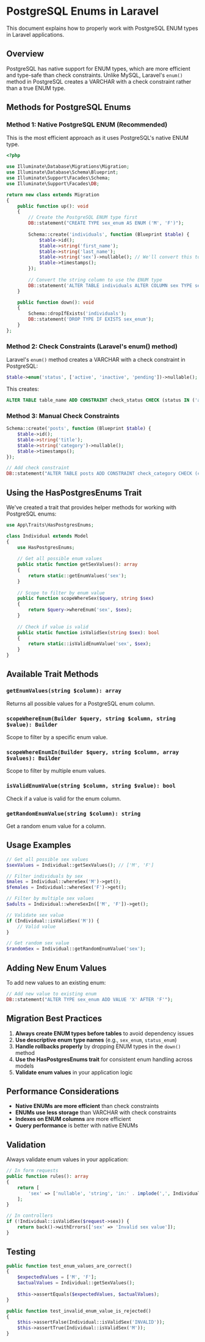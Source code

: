 # PostgreSQL Enums in Laravel

This document explains how to properly work with PostgreSQL ENUM types in Laravel applications.

## Overview

PostgreSQL has native support for ENUM types, which are more efficient and type-safe than check constraints. Unlike MySQL, Laravel's `enum()` method in PostgreSQL creates a VARCHAR with a check constraint rather than a true ENUM type.

## Methods for PostgreSQL Enums

### Method 1: Native PostgreSQL ENUM (Recommended)

This is the most efficient approach as it uses PostgreSQL's native ENUM type.

```php
<?php

use Illuminate\Database\Migrations\Migration;
use Illuminate\Database\Schema\Blueprint;
use Illuminate\Support\Facades\Schema;
use Illuminate\Support\Facades\DB;

return new class extends Migration
{
    public function up(): void
    {
        // Create the PostgreSQL ENUM type first
        DB::statement("CREATE TYPE sex_enum AS ENUM ('M', 'F')");
        
        Schema::create('individuals', function (Blueprint $table) {
            $table->id();
            $table->string('first_name');
            $table->string('last_name');
            $table->string('sex')->nullable(); // We'll convert this to enum
            $table->timestamps();
        });
        
        // Convert the string column to use the ENUM type
        DB::statement('ALTER TABLE individuals ALTER COLUMN sex TYPE sex_enum USING sex::sex_enum');
    }

    public function down(): void
    {
        Schema::dropIfExists('individuals');
        DB::statement('DROP TYPE IF EXISTS sex_enum');
    }
};
```

### Method 2: Check Constraints (Laravel's enum() method)

Laravel's `enum()` method creates a VARCHAR with a check constraint in PostgreSQL:

```php
$table->enum('status', ['active', 'inactive', 'pending'])->nullable();
```

This creates:
```sql
ALTER TABLE table_name ADD CONSTRAINT check_status CHECK (status IN ('active', 'inactive', 'pending'))
```

### Method 3: Manual Check Constraints

```php
Schema::create('posts', function (Blueprint $table) {
    $table->id();
    $table->string('title');
    $table->string('category')->nullable();
    $table->timestamps();
});

// Add check constraint
DB::statement("ALTER TABLE posts ADD CONSTRAINT check_category CHECK (category IN ('news', 'article', 'tutorial'))");
```

## Using the HasPostgresEnums Trait

We've created a trait that provides helper methods for working with PostgreSQL enums:

```php
use App\Traits\HasPostgresEnums;

class Individual extends Model
{
    use HasPostgresEnums;
    
    // Get all possible enum values
    public static function getSexValues(): array
    {
        return static::getEnumValues('sex');
    }
    
    // Scope to filter by enum value
    public function scopeWhereSex($query, string $sex)
    {
        return $query->whereEnum('sex', $sex);
    }
    
    // Check if value is valid
    public static function isValidSex(string $sex): bool
    {
        return static::isValidEnumValue('sex', $sex);
    }
}
```

## Available Trait Methods

### `getEnumValues(string $column): array`
Returns all possible values for a PostgreSQL enum column.

### `scopeWhereEnum(Builder $query, string $column, string $value): Builder`
Scope to filter by a specific enum value.

### `scopeWhereEnumIn(Builder $query, string $column, array $values): Builder`
Scope to filter by multiple enum values.

### `isValidEnumValue(string $column, string $value): bool`
Check if a value is valid for the enum column.

### `getRandomEnumValue(string $column): string`
Get a random enum value for a column.

## Usage Examples

```php
// Get all possible sex values
$sexValues = Individual::getSexValues(); // ['M', 'F']

// Filter individuals by sex
$males = Individual::whereSex('M')->get();
$females = Individual::whereSex('F')->get();

// Filter by multiple sex values
$adults = Individual::whereSexIn(['M', 'F'])->get();

// Validate sex value
if (Individual::isValidSex('M')) {
    // Valid value
}

// Get random sex value
$randomSex = Individual::getRandomEnumValue('sex');
```

## Adding New Enum Values

To add new values to an existing enum:

```php
// Add new value to existing enum
DB::statement("ALTER TYPE sex_enum ADD VALUE 'X' AFTER 'F'");
```

## Migration Best Practices

1. **Always create ENUM types before tables** to avoid dependency issues
2. **Use descriptive enum type names** (e.g., `sex_enum`, `status_enum`)
3. **Handle rollbacks properly** by dropping ENUM types in the `down()` method
4. **Use the HasPostgresEnums trait** for consistent enum handling across models
5. **Validate enum values** in your application logic

## Performance Considerations

- **Native ENUMs are more efficient** than check constraints
- **ENUMs use less storage** than VARCHAR with check constraints
- **Indexes on ENUM columns** are more efficient
- **Query performance** is better with native ENUMs

## Validation

Always validate enum values in your application:

```php
// In form requests
public function rules(): array
{
    return [
        'sex' => ['nullable', 'string', 'in:' . implode(',', Individual::getSexValues())],
    ];
}

// In controllers
if (!Individual::isValidSex($request->sex)) {
    return back()->withErrors(['sex' => 'Invalid sex value']);
}
```

## Testing

```php
public function test_enum_values_are_correct()
{
    $expectedValues = ['M', 'F'];
    $actualValues = Individual::getSexValues();
    
    $this->assertEquals($expectedValues, $actualValues);
}

public function test_invalid_enum_value_is_rejected()
{
    $this->assertFalse(Individual::isValidSex('INVALID'));
    $this->assertTrue(Individual::isValidSex('M'));
}
``` 